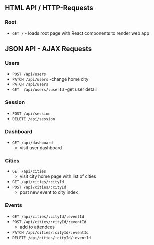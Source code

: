 ## HTML API / HTTP-Requests

### Root

- `GET /` - loads root page with React components to render web app

## JSON API - AJAX Requests

### Users

- `POST /api/users`
- `PATCH /api/users`
  -change home city
- `PATCH /api/users`
- `GET  /api/users/:userId`
  -get user detail

### Session

- `POST /api/session`
- `DELETE /api/session`

### Dashboard

- `GET /api/dashboard`
  - visit user dashboard

### Cities

- `GET /api/cities`
  - visit city home page with list of cities
- `GET /api/cities/:cityId`
- `POST /api/cities/:cityId`
  - post new event to city index

### Events

- `GET /api/cities/:cityId/:eventId`
- `POST /api/cities/:cityId/:eventId`
  - add to attendees
- `PATCH /api/cities/:cityId/:eventId`
- `DELETE /api/cities/:cityId/:eventId`
